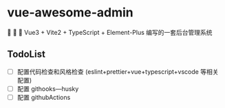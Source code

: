 # vue-awesome-admin

🚀 🚀 🚀 Vue3 + Vite2 + TypeScript + Element-Plus 编写的一套后台管理系统

## TodoList

- [ ] 配置代码检查和风格检查 (eslint+prettier+vue+typescript+vscode 等相关配置)
- [ ] 配置 githooks—husky
- [ ] 配置 githubActions
